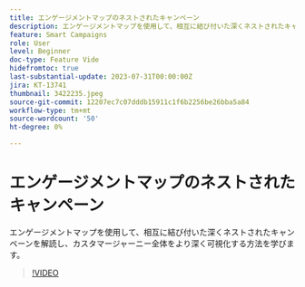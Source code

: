 ```yaml
---
title: エンゲージメントマップのネストされたキャンペーン
description: エンゲージメントマップを使用して、相互に結び付いた深くネストされたキャンペーンを解読し、カスタマージャーニー全体をより深く可視化する方法を学びます。
feature: Smart Campaigns
role: User
level: Beginner
doc-type: Feature Vide
hidefromtoc: true
last-substantial-update: 2023-07-31T00:00:00Z
jira: KT-13741
thumbnail: 3422235.jpeg
source-git-commit: 12207ec7c07dddb15911c1f6b2256be26bba5a84
workflow-type: tm+mt
source-wordcount: '50'
ht-degree: 0%

---
```



# エンゲージメントマップのネストされたキャンペーン

エンゲージメントマップを使用して、相互に結び付いた深くネストされたキャンペーンを解読し、カスタマージャーニー全体をより深く可視化する方法を学びます。

>[!VIDEO](https://video.tv.adobe.com/v/3422235/?learn=on)
